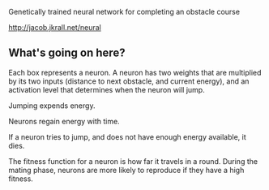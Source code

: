 Genetically trained neural network for completing an obstacle course

http://jacob.jkrall.net/neural

What's going on here?
---------------------

Each box represents a neuron. 
A neuron has two weights that are multiplied by its two inputs 
(distance to next obstacle, and current energy),
and an activation level that determines when the neuron will jump.

Jumping expends energy.

Neurons regain energy with time.

If a neuron tries to jump, and does not have enough energy available, it dies.

The fitness function for a neuron is how far it travels in a round. During the mating phase, neurons are more likely to reproduce if they have a high fitness.
